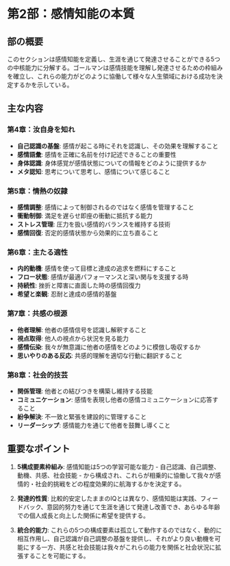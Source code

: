 # 第2部：感情知能の本質

## 部の概要
このセクションは感情知能を定義し、生涯を通じて発達させることができる5つの中核能力に分解する。ゴールマンは感情技能を理解し発達させるための枠組みを確立し、これらの能力がどのように協働して様々な人生領域における成功を決定するかを示している。

## 主な内容

### 第4章：汝自身を知れ
- **自己認識の基盤**: 感情が起こる時にそれを認識し、その効果を理解すること
- **感情語彙**: 感情を正確に名前を付け記述できることの重要性
- **身体認識**: 身体感覚が感情状態についての情報をどのように提供するか
- **メタ認知**: 思考について思考し、感情について感じること

### 第5章：情熱の奴隷
- **感情調整**: 感情によって制御されるのではなく感情を管理すること
- **衝動制御**: 満足を遅らせ即座の衝動に抵抗する能力
- **ストレス管理**: 圧力を扱い感情的バランスを維持する技術
- **感情回復**: 否定的感情状態から効果的に立ち直ること

### 第6章：主たる適性
- **内的動機**: 感情を使って目標と達成の追求を燃料にすること
- **フロー状態**: 感情が最適パフォーマンスと深い関与を支援する時
- **持続性**: 挫折と障害に直面した時の感情回復力
- **希望と楽観**: 忍耐と達成の感情的基盤

### 第7章：共感の根源
- **他者理解**: 他者の感情信号を認識し解釈すること
- **視点取得**: 他人の視点から状況を見る能力
- **感情伝染**: 我々が無意識に他者の感情をどのように模倣し吸収するか
- **思いやりのある反応**: 共感的理解を適切な行動に翻訳すること

### 第8章：社会的技芸
- **関係管理**: 他者との結びつきを構築し維持する技能
- **コミュニケーション**: 感情を表現し他者の感情コミュニケーションに応答すること
- **紛争解決**: 不一致と緊張を建設的に管理すること
- **リーダーシップ**: 感情能力を通じて他者を鼓舞し導くこと

## 重要なポイント

1. **5構成要素枠組み**: 感情知能は5つの学習可能な能力 - 自己認識、自己調整、動機、共感、社会技能 - から構成され、これらが相乗的に協働して我々が感情的・社会的挑戦をどの程度効果的に航海するかを決定する。

2. **発達的性質**: 比較的安定したままのIQとは異なり、感情知能は実践、フィードバック、意図的努力を通じて生涯を通じて発達し改善でき、あらゆる年齢での個人成長と向上した関係に希望を提供する。

3. **統合的能力**: これらの5つの構成要素は孤立して動作するのではなく、動的に相互作用し、自己認識が自己調整の基盤を提供し、それがより良い動機を可能にする一方、共感と社会技能は我々がこれらの能力を関係と社会状況に拡張することを可能にする。